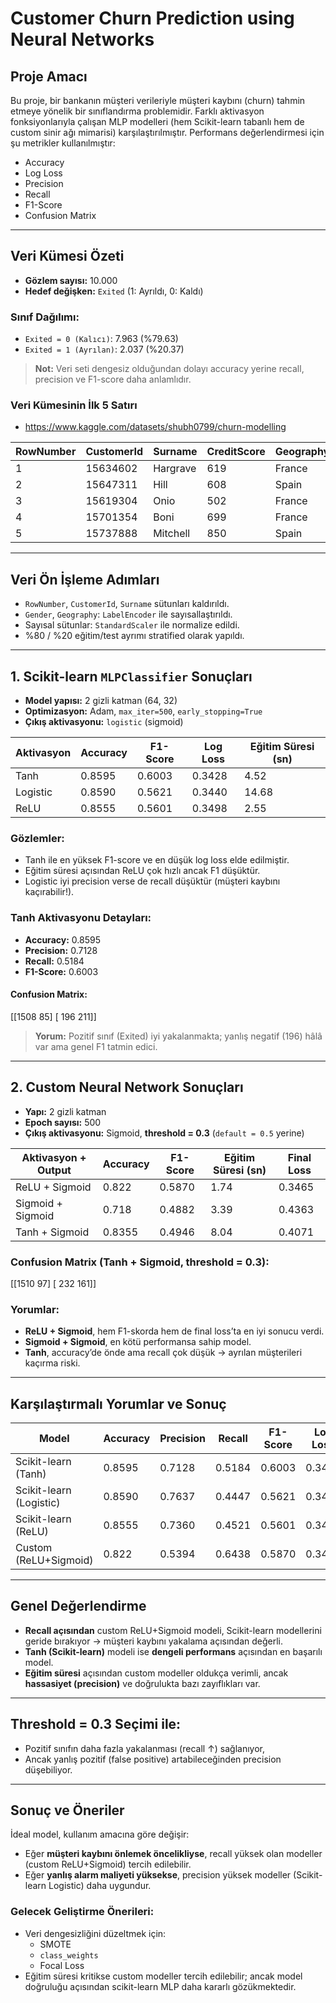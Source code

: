 #  Customer Churn Prediction using Neural Networks

##  Proje Amacı
Bu proje, bir bankanın müşteri verileriyle müşteri kaybını (churn) tahmin etmeye yönelik bir sınıflandırma problemidir. Farklı aktivasyon fonksiyonlarıyla çalışan MLP modelleri (hem Scikit-learn tabanlı hem de custom sinir ağı mimarisi) karşılaştırılmıştır. Performans değerlendirmesi için şu metrikler kullanılmıştır:

- Accuracy
- Log Loss
- Precision
- Recall
- F1-Score
- Confusion Matrix

---

##  Veri Kümesi Özeti

- **Gözlem sayısı:** 10.000
- **Hedef değişken:** `Exited` (1: Ayrıldı, 0: Kaldı)

###  Sınıf Dağılımı:
- `Exited = 0 (Kalıcı)`: 7.963 (%79.63)
- `Exited = 1 (Ayrılan)`: 2.037 (%20.37)

> **Not:** Veri seti dengesiz olduğundan dolayı accuracy yerine recall, precision ve F1-score daha anlamlıdır.

###  Veri Kümesinin İlk 5 Satırı
- https://www.kaggle.com/datasets/shubh0799/churn-modelling

| RowNumber | CustomerId | Surname  | CreditScore | Geography | Gender | Age | Tenure | Balance   | NumOfProducts | HasCrCard | IsActiveMember | EstimatedSalary | Exited |
|-----------|------------|----------|-------------|-----------|--------|-----|--------|-----------|----------------|-----------|----------------|------------------|--------|
| 1         | 15634602   | Hargrave | 619         | France    | Female | 42  | 2      | 0.00      | 1              | 1         | 1              | 101348.88        | 1      |
| 2         | 15647311   | Hill     | 608         | Spain     | Female | 41  | 1      | 83807.86  | 1              | 0         | 1              | 112542.58        | 0      |
| 3         | 15619304   | Onio     | 502         | France    | Female | 42  | 8      | 159660.80 | 3              | 1         | 0              | 113931.57        | 1      |
| 4         | 15701354   | Boni     | 699         | France    | Female | 39  | 1      | 0.00      | 2              | 0         | 0              | 93826.63         | 0      |
| 5         | 15737888   | Mitchell | 850         | Spain     | Female | 43  | 2      | 125510.82 | 1              | 1         | 1              | 79084.10         | 0      |

---

##  Veri Ön İşleme Adımları

- `RowNumber`, `CustomerId`, `Surname` sütunları kaldırıldı.
- `Gender`, `Geography`: `LabelEncoder` ile sayısallaştırıldı.
- Sayısal sütunlar: `StandardScaler` ile normalize edildi.
- %80 / %20 eğitim/test ayrımı stratified olarak yapıldı.

---

##  1. Scikit-learn `MLPClassifier` Sonuçları

- **Model yapısı:** 2 gizli katman (64, 32)
- **Optimizasyon:** Adam, `max_iter=500`, `early_stopping=True`
- **Çıkış aktivasyonu:** `logistic` (sigmoid)

| Aktivasyon | Accuracy | F1-Score | Log Loss | Eğitim Süresi (sn) |
|------------|----------|----------|----------|---------------------|
| Tanh       | 0.8595   | 0.6003   | 0.3428   | 4.52                |
| Logistic   | 0.8590   | 0.5621   | 0.3440   | 14.68               |
| ReLU       | 0.8555   | 0.5601   | 0.3498   | 2.55                |

###  Gözlemler:

- Tanh ile en yüksek F1-score ve en düşük log loss elde edilmiştir.
- Eğitim süresi açısından ReLU çok hızlı ancak F1 düşüktür.
- Logistic iyi precision verse de recall düşüktür (müşteri kaybını kaçırabilir!).

###  Tanh Aktivasyonu Detayları:

- **Accuracy:** 0.8595
- **Precision:** 0.7128
- **Recall:** 0.5184
- **F1-Score:** 0.6003

#### Confusion Matrix:

[[1508 85]
[ 196 211]]


> **Yorum:** Pozitif sınıf (Exited) iyi yakalanmakta; yanlış negatif (196) hâlâ var ama genel F1 tatmin edici.

---

##  2. Custom Neural Network Sonuçları

- **Yapı:** 2 gizli katman
- **Epoch sayısı:** 500
- **Çıkış aktivasyonu:** Sigmoid, **threshold = 0.3** (`default = 0.5` yerine)

| Aktivasyon + Output | Accuracy | F1-Score | Eğitim Süresi (sn) | Final Loss |
|---------------------|----------|----------|---------------------|-------------|
| ReLU + Sigmoid      | 0.822    | 0.5870   | 1.74                | 0.3465      |
| Sigmoid + Sigmoid   | 0.718    | 0.4882   | 3.39                | 0.4363      |
| Tanh + Sigmoid      | 0.8355   | 0.4946   | 8.04                | 0.4071      |

###  Confusion Matrix (Tanh + Sigmoid, threshold = 0.3):

[[1510 97]
[ 232 161]]


###  Yorumlar:

- **ReLU + Sigmoid**, hem F1-skorda hem de final loss’ta en iyi sonucu verdi.
- **Sigmoid + Sigmoid**, en kötü performansa sahip model.
- **Tanh**, accuracy’de önde ama recall çok düşük → ayrılan müşterileri kaçırma riski.

---

##  Karşılaştırmalı Yorumlar ve Sonuç

| Model                  | Accuracy | Precision | Recall | F1-Score | Log Loss | Eğitim Süresi |
|------------------------|----------|-----------|--------|----------|----------|----------------|
| Scikit-learn (Tanh)    | 0.8595   | 0.7128    | 0.5184 | 0.6003   | 0.3428   | 4.52 s          |
| Scikit-learn (Logistic)| 0.8590   | 0.7637    | 0.4447 | 0.5621   | 0.3440   | 14.68 s         |
| Scikit-learn (ReLU)    | 0.8555   | 0.7360    | 0.4521 | 0.5601   | 0.3498   | 2.55 s          |
| Custom (ReLU+Sigmoid)  | 0.822    | 0.5394    | 0.6438 | 0.5870   | 0.3465   | 1.74 s          |

---

##  Genel Değerlendirme

- **Recall açısından** custom ReLU+Sigmoid modeli, Scikit-learn modellerini geride bırakıyor → müşteri kaybını yakalama açısından değerli.
- **Tanh (Scikit-learn)** modeli ise **dengeli performans** açısından en başarılı model.
- **Eğitim süresi** açısından custom modeller oldukça verimli, ancak **hassasiyet (precision)** ve doğrulukta bazı zayıflıkları var.

---

##  Threshold = 0.3 Seçimi ile:

- Pozitif sınıfın daha fazla yakalanması (recall ↑) sağlanıyor,
- Ancak yanlış pozitif (false positive) artabileceğinden precision düşebiliyor.

---

##  Sonuç ve Öneriler

İdeal model, kullanım amacına göre değişir:

- Eğer **müşteri kaybını önlemek öncelikliyse**, recall yüksek olan modeller (custom ReLU+Sigmoid) tercih edilebilir.
- Eğer **yanlış alarm maliyeti yüksekse**, precision yüksek modeller (Scikit-learn Logistic) daha uygundur.

###  Gelecek Geliştirme Önerileri:

- Veri dengesizliğini düzeltmek için:
  - SMOTE
  - `class_weights`
  - Focal Loss
- Eğitim süresi kritikse custom modeller tercih edilebilir; ancak model doğruluğu açısından scikit-learn MLP daha kararlı gözükmektedir.

